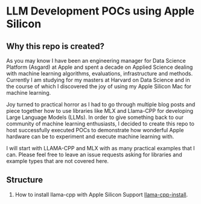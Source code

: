 # LLM Development POCs using Apple Silicon

## Why this repo is created?
As you may know I have been an engineering manager for Data Science Platform (Asgard) at Apple and spent a decade on Applied Science dealing with machine learning algorithms, evaluations, infrastructure and methods. Currently I am studying for my masters at Harvard on Data Science and in the course of which I discovered the joy of using my Apple Silicon Mac for machine learning.

Joy turned to practical horror as I had to go through multiple blog posts and piece together how to use libraries like MLX and Llama-CPP for developing Large Language Models (LLMs). In order to give something back to our community of machine learning enthusiasts, I decided to create this repo to host successfully executed POCs to demonstrate how wonderful Apple hardware can be to experiment and execute machine learning with.

I will start with LLAMA-CPP and MLX with as many practical examples that I can. Please feel free to leave an issue requests asking for libraries and example types that are not covered here.


## Structure

1. How to install llama-cpp with Apple Silicon Support  [llama-cpp-install](/llama-cpp-install/). 